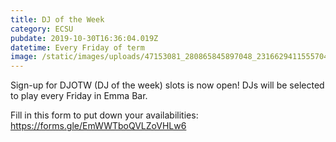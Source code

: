 ```yaml
---
title: DJ of the Week
category: ECSU
pubdate: 2019-10-30T16:36:04.019Z
datetime: Every Friday of term
image: /static/images/uploads/47153081_280865845897048_2316629411555704832_n.jpg
---
```

Sign-up for DJOTW (DJ of the week) slots is now open! DJs will be selected to play every Friday in Emma Bar.

Fill in this form to put down your availabilities: https://forms.gle/EmWWTboQVLZoVHLw6

